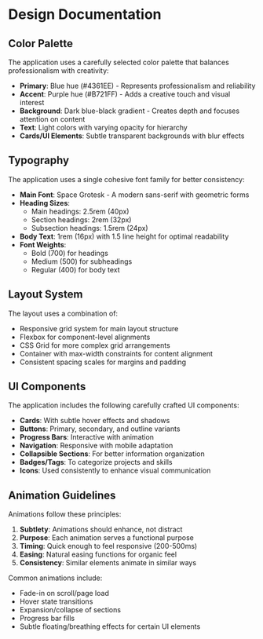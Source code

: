 
# Design Documentation

## Color Palette

The application uses a carefully selected color palette that balances professionalism with creativity:

- **Primary**: Blue hue (#4361EE) - Represents professionalism and reliability
- **Accent**: Purple hue (#B721FF) - Adds a creative touch and visual interest
- **Background**: Dark blue-black gradient - Creates depth and focuses attention on content
- **Text**: Light colors with varying opacity for hierarchy
- **Cards/UI Elements**: Subtle transparent backgrounds with blur effects

## Typography

The application uses a single cohesive font family for better consistency:

- **Main Font**: Space Grotesk - A modern sans-serif with geometric forms
- **Heading Sizes**:
  - Main headings: 2.5rem (40px)
  - Section headings: 2rem (32px)
  - Subsection headings: 1.5rem (24px)
- **Body Text**: 1rem (16px) with 1.5 line height for optimal readability
- **Font Weights**:
  - Bold (700) for headings
  - Medium (500) for subheadings
  - Regular (400) for body text

## Layout System

The layout uses a combination of:

- Responsive grid system for main layout structure
- Flexbox for component-level alignments
- CSS Grid for more complex grid arrangements
- Container with max-width constraints for content alignment
- Consistent spacing scales for margins and padding

## UI Components

The application includes the following carefully crafted UI components:

- **Cards**: With subtle hover effects and shadows
- **Buttons**: Primary, secondary, and outline variants
- **Progress Bars**: Interactive with animation
- **Navigation**: Responsive with mobile adaptation
- **Collapsible Sections**: For better information organization
- **Badges/Tags**: To categorize projects and skills
- **Icons**: Used consistently to enhance visual communication

## Animation Guidelines

Animations follow these principles:

1. **Subtlety**: Animations should enhance, not distract
2. **Purpose**: Each animation serves a functional purpose
3. **Timing**: Quick enough to feel responsive (200-500ms)
4. **Easing**: Natural easing functions for organic feel
5. **Consistency**: Similar elements animate in similar ways

Common animations include:
- Fade-in on scroll/page load
- Hover state transitions
- Expansion/collapse of sections
- Progress bar fills
- Subtle floating/breathing effects for certain UI elements
